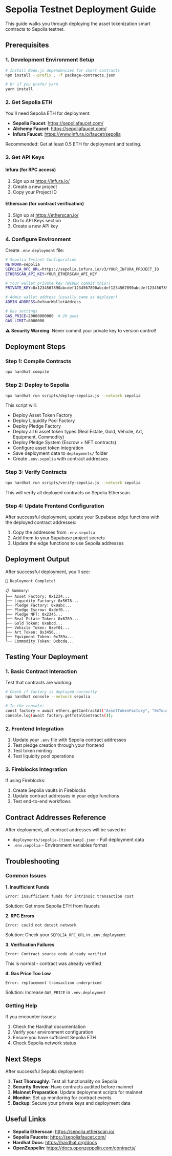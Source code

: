 # Sepolia Testnet Deployment Guide

This guide walks you through deploying the asset tokenization smart contracts to Sepolia testnet.

## Prerequisites

### 1. Development Environment Setup

```bash
# Install Node.js dependencies for smart contracts
npm install --prefix . -f package-contracts.json

# Or if you prefer yarn
yarn install
```

### 2. Get Sepolia ETH

You'll need Sepolia ETH for deployment:
- **Sepolia Faucet**: https://sepoliafaucet.com/
- **Alchemy Faucet**: https://sepoliafaucet.com/
- **Infura Faucet**: https://www.infura.io/faucet/sepolia

Recommended: Get at least 0.5 ETH for deployment and testing.

### 3. Get API Keys

#### Infura (for RPC access)
1. Sign up at https://infura.io/
2. Create a new project
3. Copy your Project ID

#### Etherscan (for contract verification)
1. Sign up at https://etherscan.io/
2. Go to API Keys section
3. Create a new API key

### 4. Configure Environment

Create `.env.deployment` file:

```bash
# Sepolia Testnet Configuration
NETWORK=sepolia
SEPOLIA_RPC_URL=https://sepolia.infura.io/v3/YOUR_INFURA_PROJECT_ID
ETHERSCAN_API_KEY=YOUR_ETHERSCAN_API_KEY

# Your wallet private key (NEVER commit this!)
PRIVATE_KEY=0x1234567890abcdef1234567890abcdef1234567890abcdef1234567890abcdef

# Admin wallet address (usually same as deployer)
ADMIN_ADDRESS=0xYourWalletAddress

# Gas settings
GAS_PRICE=20000000000  # 20 gwei
GAS_LIMIT=8000000
```

⚠️ **Security Warning**: Never commit your private key to version control!

## Deployment Steps

### Step 1: Compile Contracts

```bash
npx hardhat compile
```

### Step 2: Deploy to Sepolia

```bash
npx hardhat run scripts/deploy-sepolia.js --network sepolia
```

This script will:
- Deploy Asset Token Factory
- Deploy Liquidity Pool Factory  
- Deploy Pledge Factory
- Deploy all 6 asset token types (Real Estate, Gold, Vehicle, Art, Equipment, Commodity)
- Deploy Pledge System (Escrow + NFT contracts)
- Configure asset token integration
- Save deployment data to `deployments/` folder
- Create `.env.sepolia` with contract addresses

### Step 3: Verify Contracts

```bash
npx hardhat run scripts/verify-sepolia.js --network sepolia
```

This will verify all deployed contracts on Sepolia Etherscan.

### Step 4: Update Frontend Configuration

After successful deployment, update your Supabase edge functions with the deployed contract addresses:

1. Copy the addresses from `.env.sepolia`
2. Add them to your Supabase project secrets
3. Update the edge functions to use Sepolia addresses

## Deployment Output

After successful deployment, you'll see:

```
🎉 Deployment Complete!

📋 Summary:
├── Asset Factory: 0x1234...
├── Liquidity Factory: 0x5678...
├── Pledge Factory: 0x9abc...
├── Pledge Escrow: 0xdef0...
├── Pledge NFT: 0x2345...
├── Real Estate Token: 0x6789...
├── Gold Token: 0xabcd...
├── Vehicle Token: 0xef01...
├── Art Token: 0x3456...
├── Equipment Token: 0x789a...
└── Commodity Token: 0xbcde...
```

## Testing Your Deployment

### 1. Basic Contract Interaction

Test that contracts are working:

```bash
# Check if factory is deployed correctly
npx hardhat console --network sepolia

# In the console:
const factory = await ethers.getContractAt("AssetTokenFactory", "0xYourFactoryAddress");
console.log(await factory.getTotalContracts());
```

### 2. Frontend Integration

1. Update your `.env` file with Sepolia contract addresses
2. Test pledge creation through your frontend
3. Test token minting
4. Test liquidity pool operations

### 3. Fireblocks Integration

If using Fireblocks:
1. Create Sepolia vaults in Fireblocks
2. Update contract addresses in your edge functions
3. Test end-to-end workflows

## Contract Addresses Reference

After deployment, all contract addresses will be saved in:
- `deployments/sepolia-[timestamp].json` - Full deployment data
- `.env.sepolia` - Environment variables format

## Troubleshooting

### Common Issues

**1. Insufficient Funds**
```
Error: insufficient funds for intrinsic transaction cost
```
Solution: Get more Sepolia ETH from faucets

**2. RPC Errors**
```
Error: could not detect network
```
Solution: Check your `SEPOLIA_RPC_URL` in `.env.deployment`

**3. Verification Failures**
```
Error: Contract source code already verified
```
This is normal - contract was already verified

**4. Gas Price Too Low**
```
Error: replacement transaction underpriced
```
Solution: Increase `GAS_PRICE` in `.env.deployment`

### Getting Help

If you encounter issues:
1. Check the Hardhat documentation
2. Verify your environment configuration
3. Ensure you have sufficient Sepolia ETH
4. Check Sepolia network status

## Next Steps

After successful Sepolia deployment:

1. **Test Thoroughly**: Test all functionality on Sepolia
2. **Security Review**: Have contracts audited before mainnet
3. **Mainnet Preparation**: Update deployment scripts for mainnet
4. **Monitor**: Set up monitoring for contract events
5. **Backup**: Secure your private keys and deployment data

## Useful Links

- **Sepolia Etherscan**: https://sepolia.etherscan.io/
- **Sepolia Faucets**: https://sepoliafaucet.com/
- **Hardhat Docs**: https://hardhat.org/docs
- **OpenZeppelin**: https://docs.openzeppelin.com/contracts/
